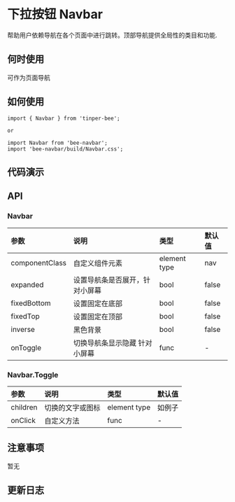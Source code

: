 # 下拉按钮 Navbar

帮助用户依赖导航在各个页面中进行跳转。顶部导航提供全局性的类目和功能.

## 何时使用
可作为页面导航

## 如何使用

```
import { Navbar } from 'tinper-bee';

or

import Navbar from 'bee-navbar';
import 'bee-navbar/build/Navbar.css';

```

## 代码演示

## API

### Navbar

|参数|说明|类型|默认值|
|:---|:----|:---|:------|
|componentClass|自定义组件元素|element type|nav|
|expanded|设置导航条是否展开，针对小屏幕|bool|false|
|fixedBottom|设置固定在底部|bool|false|
|fixedTop|设置固定在顶部|bool|false|
|inverse|黑色背景|bool|false|
|onToggle|切换导航条显示隐藏 针对小屏幕|func|-|

### Navbar.Toggle

|参数|说明|类型|默认值|
|:---|:----|:---|:------|
|children|切换的文字或图标|element type|如例子|
|onClick|自定义方法|func|-|


## 注意事项

暂无

## 更新日志

